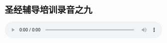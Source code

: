 # 圣经辅导培训录音之九

<audio style="width: 100%;" preload="false" controls controlslist="nodownload"><source src="//cdn.simai.ml/audio/mp3/old/12228.mp3" type="audio/mpeg">Your browser does not support the audio element.</audio>


